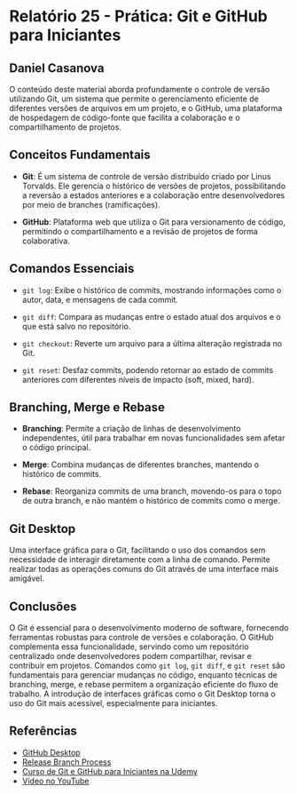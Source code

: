 # Relatório 25 - Prática: Git e GitHub para Iniciantes 

## Daniel Casanova

O conteúdo deste material aborda profundamente o controle de versão utilizando Git, um sistema que permite o gerenciamento eficiente de diferentes versões de arquivos em um projeto, e o GitHub, uma plataforma de hospedagem de código-fonte que facilita a colaboração e o compartilhamento de projetos.

## Conceitos Fundamentais

- **Git**: É um sistema de controle de versão distribuído criado por Linus Torvalds. Ele gerencia o histórico de versões de projetos, possibilitando a reversão a estados anteriores e a colaboração entre desenvolvedores por meio de branches (ramificações).

- **GitHub**: Plataforma web que utiliza o Git para versionamento de código, permitindo o compartilhamento e a revisão de projetos de forma colaborativa.

## Comandos Essenciais

- `git log`: Exibe o histórico de commits, mostrando informações como o autor, data, e mensagens de cada commit.

- `git diff`: Compara as mudanças entre o estado atual dos arquivos e o que está salvo no repositório.

- `git checkout`: Reverte um arquivo para a última alteração registrada no Git.

- `git reset`: Desfaz commits, podendo retornar ao estado de commits anteriores com diferentes níveis de impacto (soft, mixed, hard).

## Branching, Merge e Rebase

- **Branching**: Permite a criação de linhas de desenvolvimento independentes, útil para trabalhar em novas funcionalidades sem afetar o código principal.

- **Merge**: Combina mudanças de diferentes branches, mantendo o histórico de commits.

- **Rebase**: Reorganiza commits de uma branch, movendo-os para o topo de outra branch, e não mantém o histórico de commits como o merge.

## Git Desktop

Uma interface gráfica para o Git, facilitando o uso dos comandos sem necessidade de interagir diretamente com a linha de comando. Permite realizar todas as operações comuns do Git através de uma interface mais amigável.

## Conclusões

O Git é essencial para o desenvolvimento moderno de software, fornecendo ferramentas robustas para controle de versões e colaboração. O GitHub complementa essa funcionalidade, servindo como um repositório centralizado onde desenvolvedores podem compartilhar, revisar e contribuir em projetos. Comandos como `git log`, `git diff`, e `git reset` são fundamentais para gerenciar mudanças no código, enquanto técnicas de branching, merge, e rebase permitem a organização eficiente do fluxo de trabalho. A introdução de interfaces gráficas como o Git Desktop torna o uso do Git mais acessível, especialmente para iniciantes.

## Referências

- [GitHub Desktop](https://desktop.github.com/download/)
- [Release Branch Process](https://stackoverflow.com/questions/73109008/release-branch-process-how-to-merge-release-branches)
- [Curso de Git e GitHub para Iniciantes na Udemy](https://www.udemy.com/course/git-e-github-para-iniciantes/)
- [Vídeo no YouTube](https://www.youtube.com/watch?v=Fj3gtbaF8WA)
